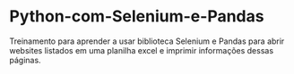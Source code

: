 # Python-com-Selenium-e-Pandas

Treinamento para aprender a usar biblioteca Selenium e Pandas para abrir websites listados em uma planilha excel e imprimir informações dessas páginas.
